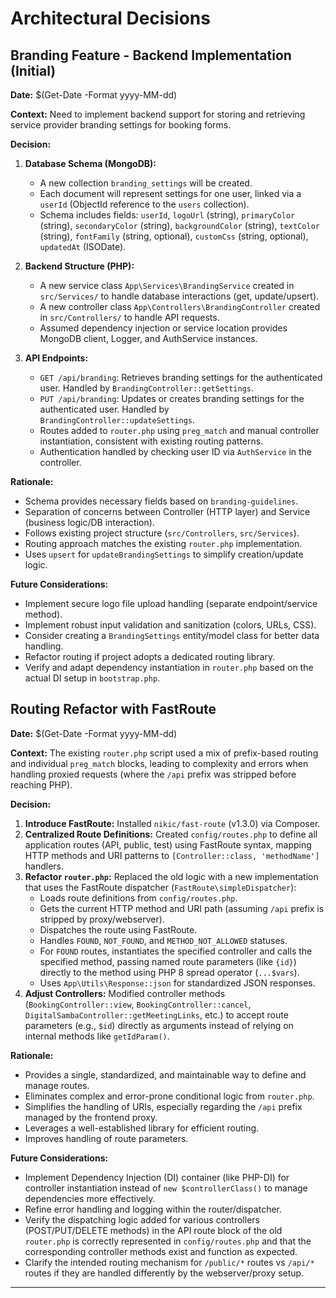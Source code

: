 # Architectural Decisions

## Branding Feature - Backend Implementation (Initial)

**Date:** $(Get-Date -Format yyyy-MM-dd)

**Context:** Need to implement backend support for storing and retrieving service provider branding settings for booking forms.

**Decision:**

1.  **Database Schema (MongoDB):**
    *   A new collection `branding_settings` will be created.
    *   Each document will represent settings for one user, linked via a `userId` (ObjectId reference to the `users` collection).
    *   Schema includes fields: `userId`, `logoUrl` (string), `primaryColor` (string), `secondaryColor` (string), `backgroundColor` (string), `textColor` (string), `fontFamily` (string, optional), `customCss` (string, optional), `updatedAt` (ISODate).

2.  **Backend Structure (PHP):**
    *   A new service class `App\Services\BrandingService` created in `src/Services/` to handle database interactions (get, update/upsert).
    *   A new controller class `App\Controllers\BrandingController` created in `src/Controllers/` to handle API requests.
    *   Assumed dependency injection or service location provides MongoDB client, Logger, and AuthService instances.

3.  **API Endpoints:**
    *   `GET /api/branding`: Retrieves branding settings for the authenticated user. Handled by `BrandingController::getSettings`.
    *   `PUT /api/branding`: Updates or creates branding settings for the authenticated user. Handled by `BrandingController::updateSettings`.
    *   Routes added to `router.php` using `preg_match` and manual controller instantiation, consistent with existing routing patterns.
    *   Authentication handled by checking user ID via `AuthService` in the controller.

**Rationale:**

*   Schema provides necessary fields based on `branding-guidelines`.
*   Separation of concerns between Controller (HTTP layer) and Service (business logic/DB interaction).
*   Follows existing project structure (`src/Controllers`, `src/Services`).
*   Routing approach matches the existing `router.php` implementation.
*   Uses `upsert` for `updateBrandingSettings` to simplify creation/update logic.

**Future Considerations:**

*   Implement secure logo file upload handling (separate endpoint/service method).
*   Implement robust input validation and sanitization (colors, URLs, CSS).
*   Consider creating a `BrandingSettings` entity/model class for better data handling.
*   Refactor routing if project adopts a dedicated routing library.
*   Verify and adapt dependency instantiation in `router.php` based on the actual DI setup in `bootstrap.php`.

## Routing Refactor with FastRoute

**Date:** $(Get-Date -Format yyyy-MM-dd)

**Context:** The existing `router.php` script used a mix of prefix-based routing and individual `preg_match` blocks, leading to complexity and errors when handling proxied requests (where the `/api` prefix was stripped before reaching PHP).

**Decision:**

1.  **Introduce FastRoute:** Installed `nikic/fast-route` (v1.3.0) via Composer.
2.  **Centralized Route Definitions:** Created `config/routes.php` to define all application routes (API, public, test) using FastRoute syntax, mapping HTTP methods and URI patterns to `[Controller::class, 'methodName']` handlers.
3.  **Refactor `router.php`:** Replaced the old logic with a new implementation that uses the FastRoute dispatcher (`FastRoute\simpleDispatcher`):
    *   Loads route definitions from `config/routes.php`.
    *   Gets the current HTTP method and URI path (assuming `/api` prefix is stripped by proxy/webserver).
    *   Dispatches the route using FastRoute.
    *   Handles `FOUND`, `NOT_FOUND`, and `METHOD_NOT_ALLOWED` statuses.
    *   For `FOUND` routes, instantiates the specified controller and calls the specified method, passing named route parameters (like `{id}`) directly to the method using PHP 8 spread operator (`...$vars`).
    *   Uses `App\Utils\Response::json` for standardized JSON responses.
4.  **Adjust Controllers:** Modified controller methods (`BookingController::view`, `BookingController::cancel`, `DigitalSambaController::getMeetingLinks`, etc.) to accept route parameters (e.g., `$id`) directly as arguments instead of relying on internal methods like `getIdParam()`.

**Rationale:**

*   Provides a single, standardized, and maintainable way to define and manage routes.
*   Eliminates complex and error-prone conditional logic from `router.php`.
*   Simplifies the handling of URIs, especially regarding the `/api` prefix managed by the frontend proxy.
*   Leverages a well-established library for efficient routing.
*   Improves handling of route parameters.

**Future Considerations:**

*   Implement Dependency Injection (DI) container (like PHP-DI) for controller instantiation instead of `new $controllerClass()` to manage dependencies more effectively.
*   Refine error handling and logging within the router/dispatcher.
*   Verify the dispatching logic added for various controllers (POST/PUT/DELETE methods) in the API route block of the old `router.php` is correctly represented in `config/routes.php` and that the corresponding controller methods exist and function as expected.
*   Clarify the intended routing mechanism for `/public/*` routes vs `/api/*` routes if they are handled differently by the webserver/proxy setup.

--- 